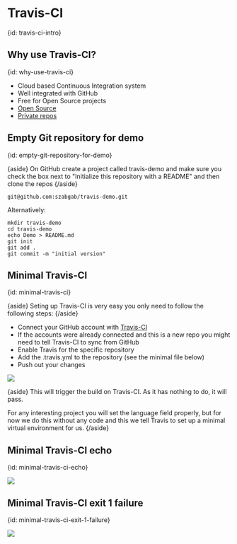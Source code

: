 # Travis-CI
{id: travis-ci-intro}

## Why use Travis-CI?
{id: why-use-travis-ci}

* Cloud based Continuous Integration system
* Well integrated with GitHub
* Free for Open Source projects
* [Open Source](https://travis-ci.org/)
* [Private repos](https://travis-ci.com/)


## Empty Git repository for demo
{id: empty-git-repository-for-demo}

{aside}
On GitHub create a project called travis-demo and make sure you check the box next to "Initialize this repository with a README" and then clone the repos
{/aside}

```
git@github.com:szabgab/travis-demo.git
```

Alternatively:

```
mkdir travis-demo
cd travis-demo
echo Demo > README.md
git init
git add .
git commit -m "initial version"
```

## Minimal Travis-CI
{id: minimal-travis-ci}

{aside}
Seting up Travis-CI is very easy you only need to follow the following steps:
{/aside}


* Connect your GitHub account with [Travis-CI](https://travis-ci.org/)
* If the accounts were already connected and this is a new repo you might need to tell Travis-CI to sync from GitHub
* Enable Travis for the specific repository
* Add the .travis.yml to the repository (see the minimal file below)
* Push out your changes

![](examples/minimal/.travis.yml)

{aside}
This will trigger the build on Travis-CI. As it has nothing to do, it will pass.

For any interesting project you will set the language field properly, but for now we do this without any code and this we tell Travis to set up a minimal virtual environment for us.
{/aside}

## Minimal Travis-CI echo
{id: minimal-travis-ci-echo}

![](examples/minimal-echo/.travis.yml)

## Minimal Travis-CI exit 1 failure
{id: minimal-travis-ci-exit-1-failure}

![](examples/minimal-exit-1/.travis.yml)

